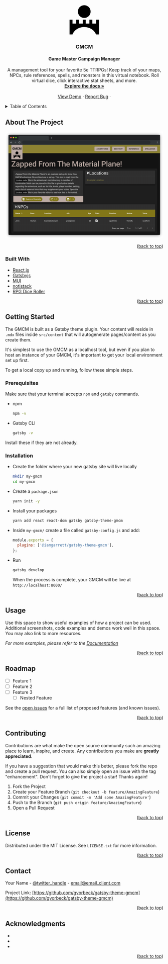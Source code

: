 <div id="top"></div>
<!-- PROJECT SHIELDS -->
<!--
*** I'm using markdown "reference style" links for readability.
*** Reference links are enclosed in brackets [ ] instead of parentheses ( ).
*** See the bottom of this document for the declaration of the reference variables
*** for contributors-url, forks-url, etc. This is an optional, concise syntax you may use.
*** https://www.markdownguide.org/basic-syntax/#reference-style-links
-->
<!-- [![Contributors][contributors-shield]][contributors-url] -->
<!-- [![Forks][forks-shield]][forks-url] -->
<!-- [![Stargazers][stars-shield]][stars-url] -->
<!-- [![Issues][issues-shield]][issues-url] -->
<!-- [![MIT License][license-shield]][license-url] -->
<!-- PROJECT LOGO -->
<br />
<div align="center">
  <a href="https://github.com/gvorbeck/gatsby-theme-gmcm">
    <svg xmlns="http://www.w3.org/2000/svg" viewBox="0 0 512 512" style="height: 100px;"><g class="" transform="translate(0,0)" style=""><path d="M256 20a104 104 0 0 0-104 104 104 104 0 0 0 104 104 104 104 0 0 0 104-104A104 104 0 0 0 256 20zM16 256v240h48c64-160 320-160 384 0h48V256h-48v64h-60v-64h-48v64h-60v-64h-48v64h-60v-64h-48v64H64v-64H16z" fill="#000000" fill-opacity="1"></path></g></svg>
  </a>

<h3 align="center">GMCM</h3>
<h4 align="center">Game Master Campaign Manager</h4>

  <p align="center">
    A management tool for your favorite 5e TTRPGs! Keep track of your maps, NPCs, rule references, spells, and monsters in this virtual notebook. Roll virtual dice, click interactive stat sheets, and more.
    <br />
    <a href="https://github.com/gvorbeck/gatsby-theme-gmcm"><strong>Explore the docs »</strong></a>
    <br />
    <br />
    <a href="https://github.com/gvorbeck/gatsby-theme-gmcm">View Demo</a>
    ·
    <a href="https://github.com/gvorbeck/gatsby-theme-gmcm/issues">Report Bug</a>
    ·
    <!-- <a href="https://github.com/gvorbeck/gatsby-theme-gmcm/issues">Request Feature</a> -->
  </p>
</div>

<!-- TABLE OF CONTENTS -->
<details>
  <summary>Table of Contents</summary>
  <ol>
    <li>
      <a href="#about-the-project">About The Project</a>
      <ul>
        <li><a href="#built-with">Built With</a></li>
      </ul>
    </li>
    <li>
      <a href="#getting-started">Getting Started</a>
      <ul>
        <li><a href="#prerequisites">Prerequisites</a></li>
        <li><a href="#installation">Installation</a></li>
      </ul>
    </li>
    <li><a href="#usage">Usage</a></li>
    <li><a href="#roadmap">Roadmap</a></li>
    <li><a href="#contributing">Contributing</a></li>
    <li><a href="#license">License</a></li>
    <li><a href="#contact">Contact</a></li>
    <li><a href="#acknowledgments">Acknowledgments</a></li>
  </ol>
</details>

<!-- ABOUT THE PROJECT -->

## About The Project

[![GMCM Screen Shot][product-screenshot]](https://example.com)

<p align="right">(<a href="#top">back to top</a>)</p>

### Built With

- [React.js](https://reactjs.org/)
- [Gatsbyjs](https://www.gatsbyjs.com/)
- [MUI](https://mui.com/)
- [notistack](https://iamhosseindhv.com/notistack)
- [RPG Dice Roller](https://dice-roller.github.io/documentation/)

<p align="right">(<a href="#top">back to top</a>)</p>

<!-- GETTING STARTED -->

## Getting Started

The GMCM is built as a Gatsby theme plugin. Your content will reside in `.mdx` files inside `src/content` that will autogenerate pages/content as you create them.

It's simplest to use the GMCM as a localhost tool, but even if you plan to host an instance of your GMCM, it's important to get your local environment set up first.

To get a local copy up and running, follow these simple steps.

### Prerequisites

Make sure that your terminal accepts `npm` and `gatsby` commands.

- npm
  ```sh
  npm -v
  ```
- Gatsby CLI
  ```sh
  gatsby -v
  ```

Install these if they are not already.

### Installation

- Create the folder where your new gatsby site will live locally
  ```sh
  mkdir my-gmcm
  cd my-gmcm
  ```
- Create a `package.json`
  ```sh
  yarn init -y
  ```
- Install your packages
  ```sh
  yarn add react react-dom gatsby gatsby-theme-gmcm
  ```
- Inside `my-gmcm/` create a file called `gatsby-config.js` and add:
  ```js
  module.exports = {
    plugins: ['@iamgarrett/gatsby-theme-gmcm'],
  };
  ```
- Run
  ```sh
  gatsby develop
  ```
  When the process is complete, your GMCM will be live at `http://localhost:8000/`

<p align="right">(<a href="#top">back to top</a>)</p>

<!-- USAGE EXAMPLES -->

## Usage

Use this space to show useful examples of how a project can be used. Additional screenshots, code examples and demos work well in this space. You may also link to more resources.

_For more examples, please refer to the [Documentation](https://example.com)_

<p align="right">(<a href="#top">back to top</a>)</p>

<!-- ROADMAP -->

## Roadmap

- [ ] Feature 1
- [ ] Feature 2
- [ ] Feature 3
  - [ ] Nested Feature

See the [open issues](https://github.com/gvorbeck/gatsby-theme-gmcm/issues) for a full list of proposed features (and known issues).

<p align="right">(<a href="#top">back to top</a>)</p>

<!-- CONTRIBUTING -->

## Contributing

Contributions are what make the open source community such an amazing place to learn, inspire, and create. Any contributions you make are **greatly appreciated**.

If you have a suggestion that would make this better, please fork the repo and create a pull request. You can also simply open an issue with the tag "enhancement".
Don't forget to give the project a star! Thanks again!

1. Fork the Project
2. Create your Feature Branch (`git checkout -b feature/AmazingFeature`)
3. Commit your Changes (`git commit -m 'Add some AmazingFeature'`)
4. Push to the Branch (`git push origin feature/AmazingFeature`)
5. Open a Pull Request

<p align="right">(<a href="#top">back to top</a>)</p>

<!-- LICENSE -->

## License

Distributed under the MIT License. See `LICENSE.txt` for more information.

<p align="right">(<a href="#top">back to top</a>)</p>

<!-- CONTACT -->

## Contact

Your Name - [@twitter_handle](https://twitter.com/twitter_handle) - email@email_client.com

Project Link: [https://github.com/gvorbeck/gatsby-theme-gmcm](https://github.com/gvorbeck/gatsby-theme-gmcm)

<p align="right">(<a href="#top">back to top</a>)</p>

<!-- ACKNOWLEDGMENTS -->

## Acknowledgments

- []()
- []()
- []()

<p align="right">(<a href="#top">back to top</a>)</p>

<!-- MARKDOWN LINKS & IMAGES -->
<!-- https://www.markdownguide.org/basic-syntax/#reference-style-links -->

[contributors-shield]: https://img.shields.io/github/contributors/gvorbeck/gatsby-theme-gmcm.svg?style=for-the-badge
[contributors-url]: https://github.com/gvorbeck/gatsby-theme-gmcm/graphs/contributors
[forks-shield]: https://img.shields.io/github/forks/gvorbeck/gatsby-theme-gmcm.svg?style=for-the-badge
[forks-url]: https://github.com/gvorbeck/gatsby-theme-gmcm/network/members
[stars-shield]: https://img.shields.io/github/stars/gvorbeck/gatsby-theme-gmcm.svg?style=for-the-badge
[stars-url]: https://github.com/gvorbeck/gatsby-theme-gmcm/stargazers
[issues-shield]: https://img.shields.io/github/issues/gvorbeck/gatsby-theme-gmcm.svg?style=for-the-badge
[issues-url]: https://github.com/gvorbeck/gatsby-theme-gmcm/issues
[license-shield]: https://img.shields.io/github/license/gvorbeck/gatsby-theme-gmcm.svg?style=for-the-badge
[license-url]: https://github.com/gvorbeck/gatsby-theme-gmcm/blob/master/LICENSE.txt
[product-screenshot]: ./src/images/screen.png
